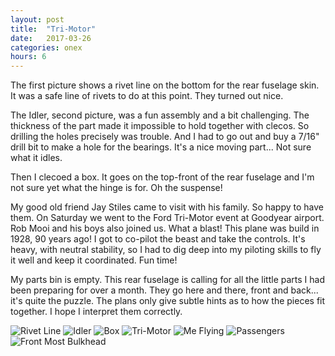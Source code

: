 ```yaml
---
layout: post
title:  "Tri-Motor"
date:   2017-03-26 
categories: onex
hours: 6
---
```


The first picture shows a rivet line on the bottom for the rear fuselage skin.  It was a safe line of rivets to do at this point.  They turned out nice.

The Idler, second picture, was a fun assembly and a bit challenging.  The thickness of the part made it impossible to hold together with clecos.  So drilling the holes precisely was trouble.  And I had to go out and buy a 7/16" drill bit to make a hole for the bearings.  It's a nice moving part... Not sure what it idles.

Then I clecoed a box.  It goes on the top-front of the rear fuselage and I'm not sure yet what the hinge is for.  Oh the suspense!

My good old friend Jay Stiles came to visit with his family.  So happy to have them.  On Saturday we went to the Ford Tri-Motor event at Goodyear airport.  Rob Mooi and his boys also joined us.  What a blast!  This plane was build in 1928, 90 years ago!  I got to co-pilot the beast and take the controls.  It's heavy, with neutral stability, so I had to dig deep into my piloting skills to fly it well and keep it coordinated.  Fun time!

My parts bin is empty.  This rear fuselage is calling for all the little parts I had been preparing for over a month.  They go here and there, front and back... it's quite the puzzle.  The plans only give subtle hints as to how the pieces fit together.  I hope I interpret them correctly.
  
![Rivet Line](/onex/img/2017-03-26/1.jpg)
![Idler](/onex/img/2017-03-26/2.jpg)
![Box](/onex/img/2017-03-26/3.jpg)
![Tri-Motor](/onex/img/2017-03-26/4.jpg)
![Me Flying](/onex/img/2017-03-26/5.jpg)
![Passengers](/onex/img/2017-03-26/6.jpg)
![Front Most Bulkhead](/onex/img/2017-03-26/7.jpg)
